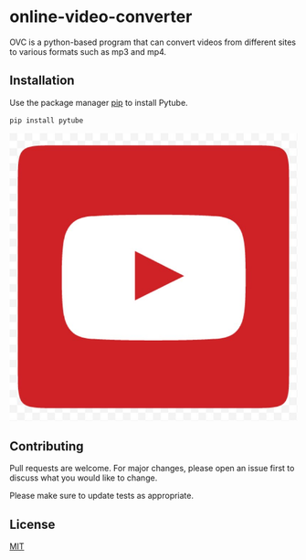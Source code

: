 # online-video-converter

OVC is a python-based program that can convert videos from different sites to various formats such as mp3 and mp4.

## Installation

Use the package manager [pip](https://pip.pypa.io/en/stable/) to install Pytube.

```bash
pip install pytube
```
![alt text](https://github.com/JMax45/online-video-converter/blob/master/images/platforms/youtube.jpg)


## Contributing
Pull requests are welcome. For major changes, please open an issue first to discuss what you would like to change.

Please make sure to update tests as appropriate.

## License
[MIT](https://choosealicense.com/licenses/mit/)
